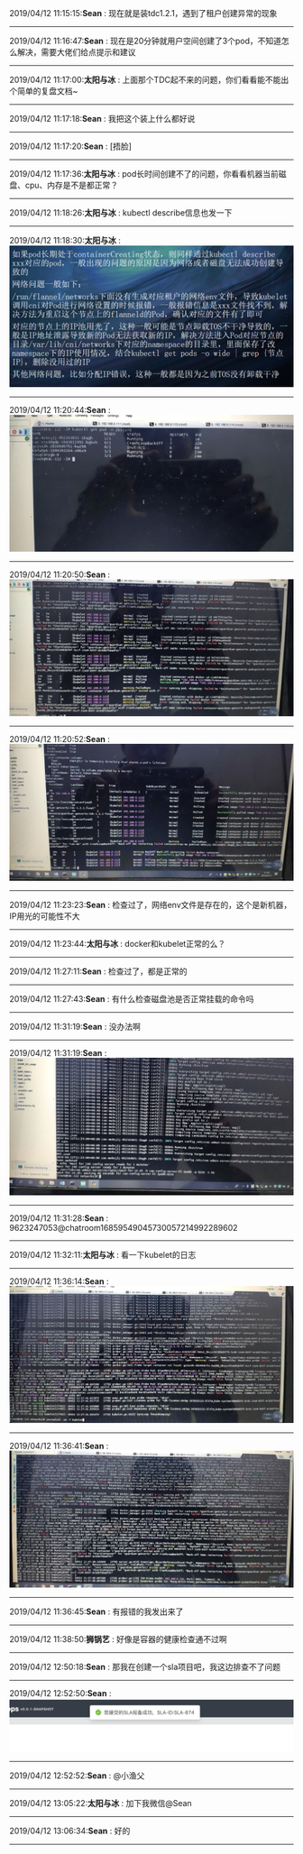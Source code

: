 2019/04/12 11:15:15:**Sean** : 现在就是装tdc1.2.1，遇到了租户创建异常的现象
*************************************************************************************
2019/04/12 11:16:47:**Sean** : 现在是20分钟就用户空间创建了3个pod，不知道怎么解决，需要大佬们给点提示和建议
*************************************************************************************
2019/04/12 11:17:00:**太阳与冰** : 上面那个TDC起不来的问题，你们看看能不能出个简单的复盘文档~
*************************************************************************************
2019/04/12 11:17:18:**Sean** : 我把这个装上什么都好说
*************************************************************************************
2019/04/12 11:17:20:**Sean** : [捂脸]
*************************************************************************************
2019/04/12 11:17:36:**太阳与冰** : pod长时间创建不了的问题，你看看机器当前磁盘、cpu、内存是不是都正常？
*************************************************************************************
2019/04/12 11:18:26:**太阳与冰** : kubectl describe信息也发一下
*************************************************************************************
2019/04/12 11:18:30:**太阳与冰** : ![图片如下](ATTACHMENT/1555039096.782747.png)
*******************************************************************************
2019/04/12 11:20:44:**Sean** : ![图片如下](ATTACHMENT/1555039231.1165264.png)
*******************************************************************************
2019/04/12 11:20:50:**Sean** : ![图片如下](ATTACHMENT/1555039236.7185829.png)
*******************************************************************************
2019/04/12 11:20:52:**Sean** : ![图片如下](ATTACHMENT/1555039239.3441622.png)
*******************************************************************************
2019/04/12 11:23:23:**Sean** : 检查过了，网络env文件是存在的，这个是新机器，IP用光的可能性不大
*************************************************************************************
2019/04/12 11:23:44:**太阳与冰** : docker和kubelet正常的么？
*************************************************************************************
2019/04/12 11:27:11:**Sean** : 检查过了，都是正常的
*************************************************************************************
2019/04/12 11:27:43:**Sean** : 有什么检查磁盘池是否正常挂载的命令吗
*************************************************************************************
2019/04/12 11:31:19:**Sean** : 没办法啊
*************************************************************************************
2019/04/12 11:31:19:**Sean** : ![图片如下](ATTACHMENT/1555039865.8177392.png)
*******************************************************************************
2019/04/12 11:31:28:**Sean** : <sysmsg type="revokemsg"><revokemsg><session>9623247053@chatroom</session><oldmsgid>1685954904</oldmsgid><msgid>5730057214992289602</msgid><replacemsg><![CDATA["Sean" 撤回了一条消息]]></replacemsg></revokemsg></sysmsg>
*************************************************************************************
2019/04/12 11:32:11:**太阳与冰** : 看一下kubelet的日志
*************************************************************************************
2019/04/12 11:36:14:**Sean** : ![图片如下](ATTACHMENT/1555040161.0355582.png)
*******************************************************************************
2019/04/12 11:36:41:**Sean** : ![图片如下](ATTACHMENT/1555040188.2378786.png)
*******************************************************************************
2019/04/12 11:36:45:**Sean** : 有报错的我发出来了
*************************************************************************************
2019/04/12 11:38:50:**狮锅艺** : 好像是容器的健康检查通不过啊 
*************************************************************************************
2019/04/12 12:50:18:**Sean** : 那我在创建一个sla项目吧，我这边排查不了问题
*************************************************************************************
2019/04/12 12:52:50:**Sean** : ![图片如下](ATTACHMENT/1555044756.694453.png)
*******************************************************************************
2019/04/12 12:52:52:**Sean** : @小渔父
*************************************************************************************
2019/04/12 13:05:22:**太阳与冰** : 加下我微信@Sean 
*************************************************************************************
2019/04/12 13:06:34:**Sean** : 好的
*************************************************************************************

